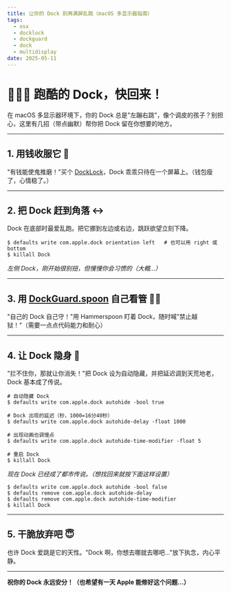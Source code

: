 ```yaml
---
title: 让你的 Dock 别再满屏乱跑（macOS 多显示器指南）
tags:
  - osx
  - docklock
  - dockguard
  - dock
  - multidisplay
date: 2025-05-11
---
```


# 🏃‍♂️💨 跑酷的 Dock，快回来！

在 macOS 多显示器环境下，你的 Dock 总是"左蹦右跳"，像个调皮的孩子？别担心，这里有几招（带点幽默）帮你把 Dock 留在你想要的地方。

---

## 1. 用钱收服它 💸

"有钱能使鬼推磨！"买个 [DockLock](https://docklockpro.com/)，Dock 乖乖只待在一个屏幕上。（钱包瘦了，心情稳了。）

---

## 2. 把 Dock 赶到角落 ↔️

Dock 在底部时最爱乱跑。把它挪到左边或右边，跳跃欲望立刻下降。

```shell
$ defaults write com.apple.dock orientation left   # 也可以用 right 或 bottom
$ killall Dock
```
*左侧 Dock，刚开始很别扭，但慢慢你会习惯的（大概...）*

---

## 3. 用 [DockGuard.spoon](https://github.com/ohyoungpark/DockGuard.spoon) 自己看管 🕵️‍♂️

"自己的 Dock 自己守！"用 Hammerspoon 盯着 Dock，随时喊"禁止越狱！"（需要一点点代码能力和耐心）

---

## 4. 让 Dock 隐身 🫥

"拦不住你，那就让你消失！"把 Dock 设为自动隐藏，并把延迟调到天荒地老，Dock 基本成了传说。

```shell
# 自动隐藏 Dock
$ defaults write com.apple.dock autohide -bool true

# Dock 出现的延迟（秒，1000=16分40秒）
$ defaults write com.apple.dock autohide-delay -float 1000

# 出现动画也调慢点
$ defaults write com.apple.dock autohide-time-modifier -float 5

# 重启 Dock
$ killall Dock
```
*现在 Dock 已经成了都市传说。（想找回来就按下面这样设置）*

```shell
$ defaults write com.apple.dock autohide -bool false
$ defaults remove com.apple.dock autohide-delay
$ defaults remove com.apple.dock autohide-time-modifier
$ killall Dock
```

---

## 5. 干脆放弃吧 😇

也许 Dock 爱跳是它的天性。"Dock 啊，你想去哪就去哪吧..."放下执念，内心平静。

---

**祝你的 Dock 永远安分！（也希望有一天 Apple 能修好这个问题...）**